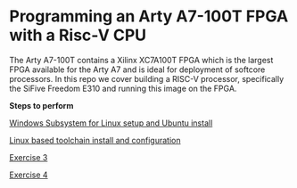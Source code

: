 # Programming an Arty A7-100T FPGA with a Risc-V CPU

The Arty A7-100T contains a Xilinx XC7A100T FPGA which is the largest FPGA available for the Arty A7 and is ideal for deployment of softcore processors.  In this repo we cover building a RISC-V processor, specifically the SiFive Freedom E310 and running this image on the FPGA.


__Steps to perform__

[Windows Subsystem for Linux setup and Ubuntu install](1-wsl-setup.md)

[Linux based toolchain install and configuration](2-linux-toolchain-build.md)

[Exercise 3](Ex__3_riscv_expr.md)

[Exercise 4](Ex__4_arty_riscv.md)
